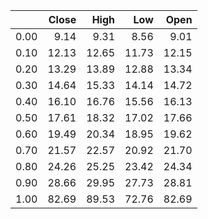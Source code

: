 |      |   Close |   High |   Low |   Open |
|-----:|--------:|-------:|------:|-------:|
| 0.00 |    9.14 |   9.31 |  8.56 |   9.01 |
| 0.10 |   12.13 |  12.65 | 11.73 |  12.15 |
| 0.20 |   13.29 |  13.89 | 12.88 |  13.34 |
| 0.30 |   14.64 |  15.33 | 14.14 |  14.72 |
| 0.40 |   16.10 |  16.76 | 15.56 |  16.13 |
| 0.50 |   17.61 |  18.32 | 17.02 |  17.66 |
| 0.60 |   19.49 |  20.34 | 18.95 |  19.62 |
| 0.70 |   21.57 |  22.57 | 20.92 |  21.70 |
| 0.80 |   24.26 |  25.25 | 23.42 |  24.34 |
| 0.90 |   28.66 |  29.95 | 27.73 |  28.81 |
| 1.00 |   82.69 |  89.53 | 72.76 |  82.69 |